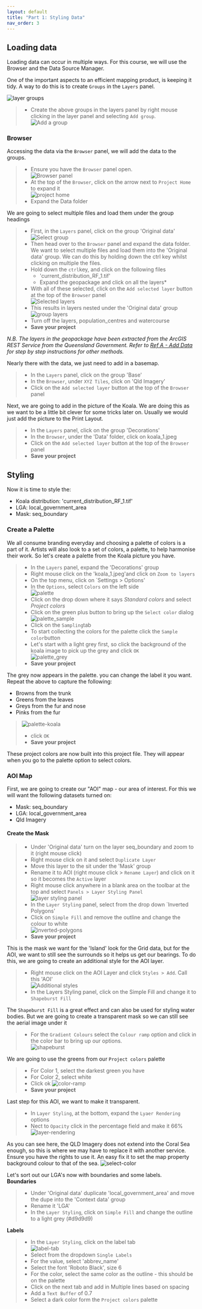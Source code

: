 ```yaml
---
layout: default
title: "Part 1: Styling Data"
nav_order: 3
---
```




## Loading data
Loading data can occur in multiple ways. For this course, we will use the Browser and the Data Source Manager.  

One of the important aspects to an efficient mapping product, is keeping it tidy. A way to do this is to create `Groups` in the `Layers` panel.   

![layer groups](../media/groups.png)  
> - Create the above groups in the layers panel by right mouse clicking in the layer panel and selecting `Add group`.  
> ![Add a group](../media/add_group.png)  

### Browser
Accessing the data via the `Browser` panel, we will add the data to the groups. 
> - Ensure you have the `Browser` panel open.  
> ![Browser panel](../media/browser.png)  
> - At the top of the `Browser`, click on the arrow next to `Project Home` to expand it  
> ![project home](../media/Project_home.png)  
> - Expand the Data folder  

We are going to select multiple files and load them under the group headings 
> - First, in the `Layers` panel, click on the group 'Original data'  
> ![Select group](../media/select_group.png)  
> - Then head over to the `Browser` panel and expand the data folder.  
We want to select multiple files and load them into the 'Original data' group. We can do this by holding down the ctrl key whilst clicking on multiple the files.
> - Hold down the `ctrl`key, and click on the following files
>   - 'current_distribution_RF_1.tif'  
>   - Expand the geopackage and click on all the layers*  
> - With all of these selected, click on the `Add selected layer` button at the top of the `Browser` panel  
> ![Selected layers](../media/add-selected-layers2.png)  
> - This results in layers nested under the 'Original data' group  
> ![group layers](../media/group_layers.png)  
> - Turn off the layers, population_centres and watercourse  
> - **Save your project**  

*N.B. The layers in the geopackage have been extracted from the ArcGIS REST Service from the Queensland Government. Refer to [Ref A - Add Data](https://emhain8.github.io./QGIS-Cartography-ICCB/docs/part1a-add-data.html) for step by step instructions for other methods.*   


Nearly there with the data, we just need to add in a basemap.  
> - In the `Layers` panel, click on the group 'Base'  
> - In the `Browser`, under `XYZ Tiles`, click on 'Qld Imagery'  
> - Click on the `Add selected layer` button at the top of the `Browser` panel

Next, we are going to add in the picture of the Koala. We are doing this as we want to be a little bit clever for some tricks later on. Usually we would just add the picture to the Print Layout. 
> - In the `Layers` panel, click on the group 'Decorations'
> - In the `Browser`, under the 'Data' folder, click on koala_1.jpeg
> - Click on the `Add selected layer` button at the top of the `Browser` panel
> - **Save your project**  

## Styling
Now it is time to style the:  
- Koala distribution: 'current_distribution_RF_1.tif'  
- LGA: local_government_area  
- Mask: seq_boundary  

### Create a Palette
We all consume branding everyday and choosing a palette of colors is a part of it. Artists will also look to a set of colors, a palette, to help harmonise their work. So let's create a palette from the Koala picture you have.  
> - In the `Layers` panel, expand the 'Decorations' group  
> - Right mouse click on the 'koala_1.jpeg'and click on `Zoom to layers`  
> - On the top menu, click on `Settings > Options'  
> - In the `Options`, select `Colors` on the left side  
>  ![palette](../media/palette3.png)  
> - Click on the drop down where it says *Standard colors* and select *Project colors*  
> - Click on the green plus button to bring up the `Select color` dialog
> ![palette_sample](../media/palette_sample.png)  
> - Click on the `Sampling`tab  
> - To start collecting the colors for the palette click the `Sample color`button  
> - Let's start with a light grey first, so click the background of the koala image to pick up the grey and click `OK`  
> ![palette_grey](../media/palette_grey.png)
> - **Save your project**  

The grey now appears in the palette. you can change the label it you want. Repeat the above to capture the following:
- Browns from the trunk
- Greens from the leaves
- Greys from the fur and nose
- Pinks from the fur
> ![palette-koala](../media/palette-koala.png)  
> - click `OK`  
> - **Save your project**  

These project colors are now built into this project file. They will appear when you go to the palette option to select colors. 

### AOI Map
First, we are going to create our "AOI" map - our area of interest. For this we will want the following datasets turned on:  
- Mask: seq_boundary  
- LGA: local_government_area  
- Qld Imagery

#### Create the Mask
> - Under 'Original data' turn on the layer seq_boundary and zoom to it (right mouse click)
> - Right mouse click on it and select `Duplicate Layer`  
> - Move this layer to the sit under the 'Mask' group  
> - Rename it to AOI (right mouse click > `Rename Layer`) and click on it so it becomes the `Active` layer  
> - Right mouse click anywhere in a blank area on the toolbar at the top and select `Panels > Layer Styling Panel`  
> ![layer styling panel](../media/layer-styling-panel.png)  
> - In the `Layer Styling` panel, select from the drop down `Inverted Polygons'  
> - Click on `Simple Fill` and remove the outline and change the colour to white  
> ![inverted-polygons](../media/inverted-polygons.png)
> - **Save your project**  

This is the mask we want for the 'Island' look for the Grid data, but for the AOI, we want to still see the surrounds so it helps us get our bearings. To do this, we are going to create an additional style for the AOI layer.  

> - Right mouse click on the AOI Layer and click `Styles > Add`. Call this 'AOI'   
> ![Additional styles](../media/styles-add.png)  
> - In the Layers Styling panel, click on the Simple Fill and change it to `Shapeburst Fill`

The `Shapeburst Fill` is a great effect and can also be used for styling water bodies. But we are going to create a transparent mask so we can still see the aerial image under it 
> - For the `Gradient Colours` select the `Colour ramp` option and click in the color bar to bring up our options.  
> ![shapeburst](../media/shapeburst.png)  

We are going to use the greens from our `Project colors` palette  
> - For Color 1, select the darkest green you have  
> - For Color 2, select white  
> - Click ok
> ![color-ramp](../media/color-ramp2.png)  
> - **Save your project**  

Last step for this AOI, we want to make it transparent.  
> - In `Layer Styling`, at the bottom, expand the `Lyaer Rendering` options  
> - Nect to `Opacity` click in the percentage field and make it 66%  
>  ![layer-rendering](../media/layer-rendering.png)  

As you can see here, the QLD Imagery does not extend into the Coral Sea enough, so this is where we may have to replace it with another service. Ensure you have the rights to use it. An easy fix it to set the map property background colour to that of the sea. 
![select-color](../media/select-color.png)

Let's sort out our LGA's now with boundaries and some labels.  
**Boundaries**  
> - Under 'Original data' duplicate 'local_government_area' and move the dupe into the 'Context data' group
> - Rename it 'LGA'
> - In the `Layer Styling`, click on `Simple Fill` and change the outline to a light grey (#d9d9d9)

**Labels**
> - In the `Layer Styling`, click on the label tab  
> ![label-tab](../media/label-tab.png)  
> - Select from the dropdown `Single Labels`  
> - For the value, select 'abbrev_name'  
> - Select the font 'Roboto Black', size 6  
> - For the color, select the same color as the outline - this should be on the palette  
> - Click on the next tab and add in Multiple lines based on spacing  
> - Add a `Text Buffer` of 0.7  
> - Select a dark color form the `Project colors` palette  




